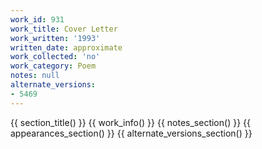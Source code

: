 ```yaml
---
work_id: 931
work_title: Cover Letter
work_written: '1993'
written_date: approximate
work_collected: 'no'
work_category: Poem
notes: null
alternate_versions:
- 5469
---
```


{{ section_title() }}
{{ work_info() }}
{{ notes_section() }}
{{ appearances_section() }}
{{ alternate_versions_section() }}